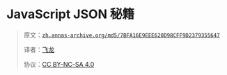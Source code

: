 # JavaScript JSON 秘籍

> 原文：[`zh.annas-archive.org/md5/7BFA16E9EEE620D98CFF9D2379355647`](https://zh.annas-archive.org/md5/7BFA16E9EEE620D98CFF9D2379355647)
> 
> 译者：[飞龙](https://github.com/wizardforcel)
> 
> 协议：[CC BY-NC-SA 4.0](http://creativecommons.org/licenses/by-nc-sa/4.0/)